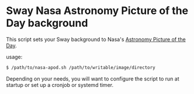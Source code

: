 # Sway Nasa Astronomy Picture of the Day background

This script sets your Sway background to Nasa's [Astronomy Picture of the Day][0].

usage:

```sh
$ /path/to/nasa-apod.sh /path/to/writable/image/directory

```

Depending on your needs, you will want to configure the script to run at startup or set up a cronjob or systemd timer.



[0]: https://apod.nasa.gov/apod/
